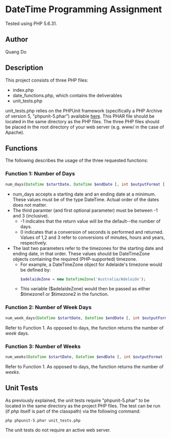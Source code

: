 # DateTime Programming Assignment
Tested using PHP 5.6.31.
## Author
Quang Do

## Description
This project consists of three PHP files:
* index.php 
* date_functions.php, which contains the deliverables
* unit_tests.php

unit_tests.php relies on the PHPUnit framework (specifically a PHP Archive of version 5, "phpunit-5.phar") available [here](https://phar.phpunit.de/phpunit-5.phar). This PHAR file should be located in the same directory as the PHP files. The three PHP files should be placed in the root directory of your web server (e.g. www/ in the case of Apache).

## Functions
The following describes the usage of the three requested functions:

### Function 1: Number of Days
```php
num_days(DateTime $startDate, DateTime $endDate [, int $outputFormat [, DateTimeZone $timezone1 [, DateTimeZone timezone2]]])
```
* num_days accepts a starting date and an ending date at a minimum. These values must be of the type DateTime. Actual order of the dates does not matter.
* The third paramter (and first optional parameter) must be between -1 and 3 (inclusive).
  * -1 indicates that the return value will be the default--the number of days.
  * 0 indicates that a conversion of seconds is performed and returned. Values of 1,2 and 3 refer to conversions of minutes, hours and years, respectively.
* The last two parameters refer to the timezones for the starting date and ending date, in that order. These values should be DateTimeZone objects containing the required (PHP-supported) timezone.
  *  For example, a DateTimeZone object for Adelaide's timezone would be defined by:
        ```php
        $adelaideZone = new DateTimeZone('Australia/Adelaide');
        ```
  * This variable ($adelaideZone) would then be passed as either $timezone1 or $timezone2 in the function.

### Function 2: Number of Week Days
```php
num_week_days(DateTime $startDate, DateTime $endDate [, int $outputFormat [, DateTimeZone $timezone1 [, DateTimeZone timezone2]]])
```
Refer to Function 1. As opposed to days, the function returns the number of *week* days.

### Function 3: Number of Weeks
```php
num_weeks(DateTime $startDate, DateTime $endDate [, int $outputFormat [, DateTimeZone $timezone1 [, DateTimeZone timezone2]]])
```
Refer to Function 1. As opposed to days, the function returns the number of *weeks*.

## Unit Tests
As previously explained, the unit tests require "phpunit-5.phar" to be located in the same directory as the project PHP files. The test can be run (if *php* itself is part of the classpath) via the following command:
```bash
php phpunit-5.phar unit_tests.php
```
The unit tests do not require an active web server.
